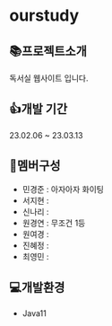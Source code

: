 # ourstudy

## 📚프로젝트소개

독서실 웹사이트 입니다.

## 👍개발 기간

23.02.06 ~ 23.03.13

## 🤝멤버구성

- 민경준 : 아자아자 화이팅
- 서지현 :
- 신나리 :
- 원경연 : 무조건 1등
- 원여경 :
- 진혜정 :
- 최영민 :

## 💻개발환경

- Java11

